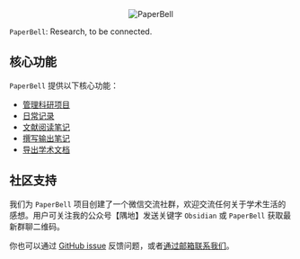 <div align="center"><img src="https://firebasestorage.googleapis.com/v0/b/swimmio.appspot.com/o/repositories%2FZ2l0aHViJTNBJTNBUGFwZXJCZWxsJTNBJTNBU29uZ3NoR2Vv%2Fec47d268-80c8-4df5-bf62-1c37a2f43a3b.gif?alt=media&token=bb7fe1a8-5a44-4364-9032-fe20a563bad4" style="width:'100%'" alt="PaperBell"/></div>

`PaperBell`: Research, to be connected.

## 核心功能

`PaperBell` 提供以下核心功能：

- [管理科研项目](https://paperbell.songshgeo.com/Outputs/%E4%BD%BF%E7%94%A8%E6%96%B9%E6%B3%95/%E7%AE%A1%E7%90%86%E7%A7%91%E7%A0%94%E9%A1%B9%E7%9B%AE)
- [日常记录](https://paperbell.songshgeo.com/Outputs/%E4%BD%BF%E7%94%A8%E6%96%B9%E6%B3%95/%E6%97%A5%E5%B8%B8%E8%AE%B0%E5%BD%95)
- [文献阅读笔记](https://paperbell.songshgeo.com/Outputs/%E4%BD%BF%E7%94%A8%E6%96%B9%E6%B3%95/%E6%96%87%E7%8C%AE%E9%98%85%E8%AF%BB%E7%AC%94%E8%AE%B0)
- [撰写输出笔记](https://paperbell.songshgeo.com/Outputs/%E4%BD%BF%E7%94%A8%E6%96%B9%E6%B3%95/%E6%92%B0%E5%86%99%E8%BE%93%E5%87%BA%E7%AC%94%E8%AE%B0)
- [导出学术文档](https://paperbell.songshgeo.com/Outputs/%E4%BD%BF%E7%94%A8%E6%96%B9%E6%B3%95/%E5%AF%BC%E5%87%BA%E5%AD%A6%E6%9C%AF%E6%96%87%E6%A1%A3)

## 社区支持

我们为 `PaperBell` 项目创建了一个微信交流社群，欢迎交流任何关于学术生活的感想。用户可关注我的公众号【隅地】发送关键字 `Obsidian` 或 `PaperBell` 获取最新群聊二维码。

你也可以通过 [GitHub issue](https://github.com/SongshGeo/PaperBell/issues) 反馈问题，或者[通过邮箱联系我们](mailto:PaperBell@songshgeo.com)。
